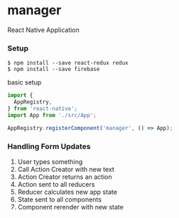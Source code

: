 # manager
React Native Application

### Setup
```
$ npm install --save react-redux redux
$ npm install --save firebase
```

basic setup
```js
import {
  AppRegistry,
} from 'react-native';
import App from './src/App';

AppRegistry.registerComponent('manager', () => App);
```

### Handling Form Updates
1. User types something
2. Call Action Creator with new text
3. Action Creator returns an action
4. Action sent to all reducers
5. Reducer calculates new app state
6. State sent to all components
7. Component rerender with new state
